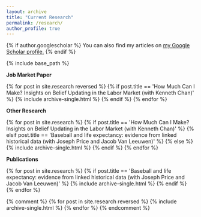```yaml
---
layout: archive
title: "Current Research"
permalink: /research/
author_profile: true
---
```


{% if author.googlescholar %}
  You can also find my articles on <u><a href="{{author.googlescholar}}">my Google Scholar profile</a>.</u>
{% endif %}

{% include base_path %}

**Job Market Paper**

{% for post in site.research reversed %}
{% if post.title == 'How Much Can I Make? Insights on Belief Updating in the Labor Market (with Kenneth Chan)' %}
{% include archive-single.html %}
{% endif %}
{% endfor %}

**Other Research**

{% for post in site.research %}
{% if post.title == 'How Much Can I Make? Insights on Belief Updating in the Labor Market (with Kenneth Chan)' %}
{% elsif post.title == 'Baseball and life expectancy: evidence from linked historical data (with Joseph Price and Jacob Van Leeuwen)' %}
{% else %}
{% include archive-single.html %}
{% endif %}
{% endfor %}

**Publications**

{% for post in site.research %}
{% if post.title == 'Baseball and life expectancy: evidence from linked historical data (with Joseph Price and Jacob Van Leeuwen)' %}
{% include archive-single.html %}
{% endif %}
{% endfor %}


{% comment %}
{% for post in site.research reversed %}
{% include archive-single.html %}
{% endfor %}
{% endcomment %}